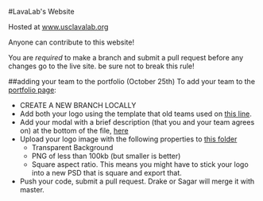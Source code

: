 #LavaLab's Website

Hosted at www.usclavalab.org

Anyone can contribute to this website!

You are _required_ to make a branch and submit a pull request before any changes go to the live site. be sure not to break this rule!

##adding your team to the portfolio (October 25th)
To add your team to the [portfolio page](http://usclavalab.org/portfolio.html):
- CREATE A NEW BRANCH LOCALLY
- Add both your logo using the template that old teams used on [this line](https://github.com/LavaLabUSC/usclavalab.org/blob/master/lavalab/html/portfolio.html#L54).
- Add your modal with a brief description (that you and your team agrees on) at the bottom of the file, [here](https://github.com/LavaLabUSC/usclavalab.org/blob/master/lavalab/html/portfolio.html#L147)
- Upload your logo image with the following properties to [this folder](https://github.com/LavaLabUSC/usclavalab.org/tree/master/lavalab/html/assets/images/projects)
  - Transparent Background
  - PNG of less than 100kb (but smaller is better)
  - Square aspect ratio. This means you might have to stick your logo into a new PSD that is square and export that.
- Push your code, submit a pull request. Drake or Sagar will merge it with master.
